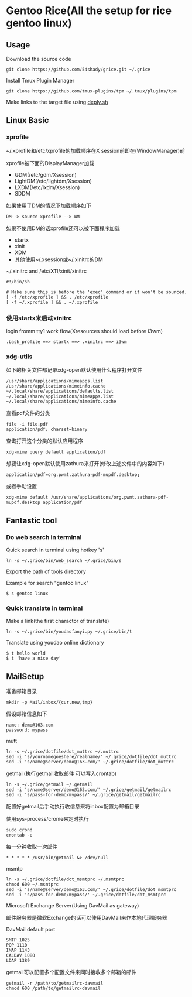 # Gentoo Rice(All the setup for rice gentoo linux)

## Usage

Download the source code

	git clone https://github.com/54shady/grice.git ~/.grice

Install Tmux Plugin Manager

	git clone https://github.com/tmux-plugins/tpm ~/.tmux/plugins/tpm

Make links to the target file using [deply.sh](deploy.sh)

## Linux Basic

### xprofile

~/.xprofile和/etc/xprofile的加载顺序在X session前即在(WindowManager)前

xprofile被下面的DisplayManager加载

- GDM(/etc/gdm/Xsession)
- LightDM(/etc/lightdm/Xsession)
- LXDM(/etc/lxdm/Xsession)
- SDDM

如果使用了DM的情况下加载顺序如下

	DM--> source xprofile --> WM

如果不使用DM的话xprofile还可以被下面程序加载

- startx
- xinit
- XDM
- 其他使用~/.xsession或~/.xinitrc的DM

~/.xinitrc and /etc/X11/xinit/xinitrc

	#!/bin/sh

	# Make sure this is before the 'exec' command or it won't be sourced.
	[ -f /etc/xprofile ] && . /etc/xprofile
	[ -f ~/.xprofile ] && . ~/.xprofile

### 使用startx来启动xinitrc

login fromm tty1 work flow(Xresources should load before i3wm)

	.bash_profile ==> startx ==> .xinitrc ==> i3wm

### xdg-utils

如下的相关文件都记录xdg-open默认使用什么程序打开文件

	/usr/share/applications/mimeapps.list
	/usr/share/applications/mimeinfo.cache
	~/.local/share/applications/defaults.list
	~/.local/share/applications/mimeapps.list
	~/.local/share/applications/mimeinfo.cache

查看pdf文件的分类

	file -i file.pdf
	application/pdf; charset=binary

查询打开这个分类的默认应用程序

	xdg-mime query default application/pdf

想要让xdg-open默认使用zathura来打开(修改上述文件中的内容如下)

	application/pdf=org.pwmt.zathura-pdf-mupdf.desktop;

或者手动设置

	xdg-mime default /usr/share/applications/org.pwmt.zathura-pdf-mupdf.desktop application/pdf

## Fantastic tool

### Do web search in terminal

Quick search in terminal using hotkey 's'

	ln -s ~/.grice/bin/web_search ~/.grice/bin/s

Export the path of tools directory

Example for search "gentoo linux"

	$ s gentoo linux

### Quick translate in terminal

Make a link(the first charactor of translate)

	ln -s ~/.grice/bin/youdaofanyi.py ~/.grice/bin/t

Translate using youdao online dictionary

	$ t hello world
	$ t 'have a nice day'

## MailSetup

准备邮箱目录

	mkdir -p Mail/inbox/{cur,new,tmp}

假设邮箱信息如下

	name: demo@163.com
	password: mypass

mutt

	ln -s ~/.grice/dotfile/dot_muttrc ~/.muttrc
	sed -i 's/yournamegoeshere/realname/' ~/.grice/dotfile/dot_muttrc
	sed -i 's/name@server/demo@163.com/' ~/.grice/dotfile/dot_muttrc

getmail(执行getmail收取邮件 可以写入crontab)

	ln -s ~/.grice/getmail ~/.getmail
	sed -i 's/name@server/demo@163.com/' ~/.grice/getmail/getmailrc
	sed -i 's/pass-for-demo/mypass/' ~/.grice/getmail/getmailrc

配置好getmail后手动执行收信息来将inbox配置为邮箱目录

使用sys-process/cronie来定时执行

	sudo crond
	crontab -e

每一分钟收取一次邮件

	* * * * * /usr/bin/getmail &> /dev/null

msmtp

	ln -s ~/.grice/dotfile/dot_msmtprc ~/.msmtprc
	chmod 600 ~/.msmtprc
	sed -i 's/name@server/demo@163.com/' ~/.grice/dotfile/dot_msmtprc
	sed -i 's/pass-for-demo/mypass/' ~/.grice/dotfile/dot_msmtprc

Microsoft Exchange Server(Using DavMail as gateway)

邮件服务器是微软Exchange的话可以使用DavMail来作本地代理服务器

DavMail default port

	SMTP 1025
	POP 1110
	IMAP 1143
	CALDAV 1080
	LDAP 1389

getmail可以配置多个配置文件来同时接收多个邮箱的邮件

	getmail -r /path/to/getmailrc-davmail
	chmod 600 /path/to/getmailrc-davmail
